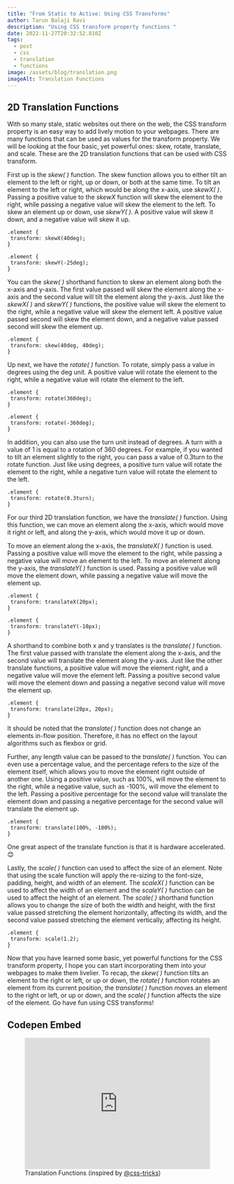 ```yaml
---
title: "From Static to Active: Using CSS Transforms"
author: Tarun Balaji Ravi
description: "Using CSS transform property functions "
date: 2022-11-27T20:32:52.810Z
tags:
  - post
  - css
  - translation
  - functions
image: /assets/blog/translation.png
imageAlt: Translation Functions
---
```

## 2D Translation Functions

With so many stale, static websites out there on the web, the CSS transform property is an easy way to add lively motion to your webpages. There are many functions that can be used as values for the transform property. We will be looking at the four basic, yet powerful ones: skew, rotate, translate, and scale. These are the 2D translation functions that can be used with CSS transform. 

First up is the *skew( )* function. The skew function allows you to either tilt an element to the left or right, up or down, or both at the same time. To tilt an element to the left or right, which would be along the x-axis, use *skewX( )*. Passing a positive value to the *skewX* function will skew the element to the right, while passing a negative value will skew the element to the left. To skew an element up or down, use *skewY( )*. A positive value will skew it down, and a negative value will skew it up.

```
.element {
 transform: skewX(40deg);
}

```
```
.element {
 transform: skewY(-25deg);
}

```

You can the *skew( )* shorthand function to skew an element along both the x-axis and y-axis. The first value passed will skew the element along the x-axis and the second value will tilt the element along the y-axis. Just like the *skewX( )* and *skewY( )* functions, the positive value will skew the element to the right, while a negative value will skew the element left. A positive value passed second will skew the element down, and a negative value passed second will skew the element up.

```
.element {
 transform: skew(40deg, 40deg);
}

```

Up next, we have the *rotate( )* function. To rotate, simply pass a value in degrees using the deg unit. A positive value will rotate the element to the right, while a negative value will rotate the element to the left.

```
.element {
 transform: rotate(360deg);
}

```
```
.element {
 transform: rotate(-360deg);
}

```

In addition, you can also use the turn unit instead of degrees. A turn with a value of 1 is equal to a rotation of 360 degrees. For example, if you wanted to tilt an element slightly to the right, you can pass a value of 0.3turn to the rotate function. Just like using degrees, a positive turn value will rotate the element to the right, while a negative turn value will rotate the element to the left. 

```
.element {
 transform: rotate(0.3turn);
}

```

For our third 2D translation function, we have the *translate( )* function. Using this function, we can move an element along the x-axis, which would move it right or left, and along the y-axis, which would move it up or down. 

To move an element along the x-axis, the *translateX( )* function is used. Passing a positive value will move the element to the right, while passing a negative value will move an element to the left. To move an element along the y-axis, the *translateY( )* function is used. Passing a positive value will move the element down, while passing a negative value will move the element up. 

```
.element {
 transform: translateX(20px);
}

```
```
.element {
 transform: translateY(-10px);
}

```

A shorthand to combine both x and y translates is the *translate( )* function. The first value passed with translate the element along the x-axis, and the second value will translate the element along the y-axis. Just like the other translate functions, a positive value will move the element right, and a negative value will move the element left. Passing a positive second value will move the element down and passing a negative second value will move the element up. 

```
.element {
 transform: translate(20px, 20px);
}

```

It should be noted that the *translate( )* function does not change an elements in-flow position. Therefore, it has no effect on the layout algorithms such as flexbox or grid. 

Further, any length value can be passed to the *translate( )* function. You can even use a percentage value, and the percentage refers to the size of the element itself, which allows you to move the element right outside of another one. Using a positive value, such as 100%, will move the element to the right, while a negative value, such as -100%, will move the element to the left. Passing a positive percentage for the second value will translate the element down and passing a negative percentage for the second value will translate the element up. 

```
.element {
 transform: translate(100%, -100%);
}

```

One great aspect of the translate function is that it is hardware accelerated. 😊 

Lastly, the *scale( )* function can used to affect the size of an element. Note that using the scale function will apply the re-sizing to the font-size, padding, height, and width of an element. The *scaleX( )* function can be used to affect the width of an element and the *scaleY( )* function can be used to affect the height of an element. The *scale( )* shorthand function allows you to change the size of both the width and height, with the first value passed stretching the element horizontally, affecting its width, and the second value passed stretching the element vertically, affecting its height. 

```
.element {
 transform: scale(1.2);
}

```

Now that you have learned some basic, yet powerful functions for the CSS transform property, I hope you can start incorporating them into your webpages to make them livelier. To recap, the *skew( )* function tilts an element to the right or left, or up or down, the *rotate( )* function rotates an element from its current position, the *translate( )* function moves an element to the right or left, or up or down, and the *scale( )* function affects the size of the element. Go have fun using CSS transforms!

## Codepen Embed

<figure>

<iframe height="300" style="width: 100%;" scrolling="no" title="Translation Functions Codepen" src="https://codepen.io/tarunbalaji3/embed/LYrQoLy?default-tab=html%2Cresult" frameborder="no" loading="lazy" allowtransparency="true" allowfullscreen="true">
  See the Pen <a href="https://codepen.io/tarunbalaji3/pen/LYrQoLy">
  Translation Functions Codepen</a> by tarunbalaji3 (<a href="https://codepen.io/tarunbalaji3">@tarunbalaji3</a>)
  on <a href="https://codepen.io">CodePen</a>.
</iframe>

<figcaption>
Translation Functions (inspired by <a href='https://codepen.io/team/css-tricks/pen/povNBmQ'>@css-tricks</a>)
</figcaption>
</figure>

